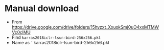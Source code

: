 # Manual download

- From https://drive.google.com/drive/folders/15hvzxt_XxuokSmj0uO4xxMTMWVc0cIMU
- Find `karras2018iclr-lsun-bird-256x256.pkl`
- Name as ``karras2018iclr-lsun-bird-256x256.pkl